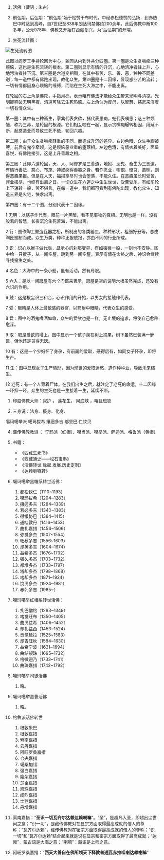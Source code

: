 1. 活佛（藏语：朱古）


1. 前弘期，后弘期：“前弘期”始于松赞干布时代，中经赤松德赞的弘扬．到赤热巴中时达到高峰，自7世纪至838年朗达玛禁佛约200余年。此后佛教中断100多年，公元978年．佛教又开始在西藏复兴，为“后弘期”的开端。

2. 生死流转图：

![生死流转图](https://mmbiz.qpic.cn/mmbiz_jpg/4iaE7bB4HCjcUMY8VjMhIlpsicHAxBoIzUklhhbJiadEY0kyd62ibDYTSxWMlMQrfAERibHXibcyv0S5K1E0f5g3IrJQ/0?wx_fmt=jpeg)

此图以阎罗王手持轮回为中心，轮回从内到外共分四圈。第一圈是众生贪嗔痴三种烦恼，这也是生死流转的根本。第二圈则显示有情的升沉，心地清净者往上升，心地污浊者往下沉。第三圈是六道变相图，在其中有苦、乐、善、恶，种种不同差别；每一道中都有佛陀出现，教化众生。第四圈是十二因缘，显现惑业苦的流转；一切有情都因身心烦恼的缠缚，而陷在生死大海之中，不能出离。

   在轮回的右上角是佛陀，手指月亮，表示唯有佛法才能给众生带来光明与清凉。光明能照破无明黑夜，清凉可除去生死热恼。左上角似为度母，以智慧、慈悲来济度一切有情众生。

   第一圈：其中有三种畜生，家禽代表贪欲，猪代表愚痴，蛇代表嗔恚；这三种烦恼，称为三毒，是轮回的根源。它们相互咬在一起，显示贪嗔痴辗转相因，绵延不断，起惑造业而导致生死不绝，轮回六趣。

   第二圈：由于众生贪嗔痴轻重的不同，而造成升沉的差异。右边色暗，众生手脚被缚，前后有鬼卒牵领，这是烦恼恶业重的堕落相。左边色清，有情衣着美好，面呈喜悦，有佛陀接引，这是上升善趣之相。

   第三圈：此即六道轮回，天、人、阿修罗是三善道，地狱、恶鬼、畜生为三恶道。有情行善法，慈心、布施、持戒感得善趣之身。若作恶业，嗔恨、悭贪、愚昧，则得恶趣果报。但是在人天，福报享尽时也会堕落，不能久住。在恶趣虽长时受苦，罪业报尽，也终有出离之日。一切众生在六道之中生生世世，受苦受乐，有如车轮上下辗转一般，苦不堪言。在每一道中，我们都可看到有佛陀出现，教化众生，知道三界是火宅，快求出离。

   第四圈：有十二个图，分别代表十二因缘。

1 无明：以瞎子作代表，眼前一片黑暗，看不见事物的真相。无明也是一样，没有般若的智慧，长夜沉沦生死苦海，不能出离。

2  行：图作陶工塑造瓦器之相，所制出的各类器皿，种种形状，粗细好丑等，总由陶匠塑制而成。众生万类，种种正报依报，亦由不同的行业所成。

3  识：识心以猴子做代表，显示心的刹那变异，有如猿猴一般，一刻也不安静。图中绘一只猴子，从一间空屋，跳到另一间空屋，表示有情在命终之后，神识会继续寻找投生之处。

4  名色：大海中的一条小船，虽有活动，然有局限。

5 六入：是以一间房屋有六个门窗来表示，房屋是空的说明六根虽然完成，还没有六识的作用。

6 触：这是根尘识三和合，心识作用的开始，以男女的接触作代表。

7 受：眼睛是人体上最敏感的器官，以箭射中眼睛，代表众生的感受。

8 爱：图中的酒鬼嗜酒如命，众生的爱欲也是一样，无止境的追求，将使自己愈陷愈深。

9  取：取是爱欲的增上，图中显示一个孩子爬在树上摘果，树下虽然已装满一箩筐，但他还是贪得无厌。

10 有：这是一个少妇怀了身孕，有前面的爱取，感得后有，如同女子怀孕，即将生产。

11 生：图中显现女子生产情形，因为现世的爱取迷惑，造作种种业，导致未来结生。

12 老死：有一个人背着尸体。在我们出生之后，就注定了老死的命运。十二因缘一环扣一环，众生的生死也是一生接着一生，延续不断。



1. 印度佛教大师：寂护 ， 莲花生， 阿底峡 ，喀且班钦  



5. 三身说：法身、报身、化身、


噶玛噶举派 噶玛拔希 攘迥多吉    邬坚巴.仁钦贝

4. 藏传佛教教派 ： 宁玛派（红帽）、噶当派、噶举派、萨迦派、格鲁派（黄帽）

3. 书籍：
	- 《西藏生死书》
	- 《西藏通史——松石宝串》
	- 《活佛转世.缘起.发展.历史定制》
	- 《达赖喇嘛转》
	
6. 噶玛噶举黑帽系转世活佛：
	1. 都松钦仁（1110~1193）
	2. 噶玛拔希（1204~1283）
	3. 攘迥多吉（1284~1339）
	4. 若必多吉（1340~1383）
	5. 得银协巴（1384~1415）
	6. 通哇敦丹（1416~1453）
	7. 曲扎嘉措（1454~1506）
	8. 弥觉多杰（1507~1554）
	9. 旺秋多吉（1556~1603）
	10. 却英多吉（1604~1674）
	11. 益希多杰（1676~1702）
	12. 强久多杰（1703~1732）
	13. 都堆多杰（1733~1797）
	14. 塔却多杰（1798~1868）
	15. 喀却多杰（1871~1924）
	16. 饶贝多杰（1924~1981）
	17. 赤列多吉（1985~）
	

6. 噶玛噶举红帽系转世活佛：
	1. 扎巴僧格（1283~1349）
	2. 喀觉旺布（1350~1405）
	3. 曲贝益希（1406~1452）
	4. 却扎益西（1453~1524）
	5. 贡觉延拉（1525~1583）
	6. 却吉旺秋（1584~1630）
	7. 益希宁波（1631~1694）
	8. 曲结顿珠（1695~1732）
	9. 格微迥乃（1733~1741）
	10. 曲珠嘉措（1742~1792）
	
7. 噶玛噶举司徒活佛

	1. 略。
	
7. 噶玛噶举嘉曹活佛
	1. 略。
	

1. 格鲁派活佛转世

	1. 根敦朱巴
	2. 根敦嘉措
	3. 索南嘉措
	4. 云丹嘉措
	5. 阿旺罗桑嘉措
	6. 仓央嘉措
	7. 噶桑加错
	8. 强白嘉措
	9. 隆朵嘉措
	10. 楚臣嘉措
	11. 凯珠嘉措
	12. 成烈嘉措
	13. 土登嘉措
	14. 丹增嘉措
	
1. 索南嘉措：“**圣识一切瓦齐尔达赖达赖喇嘛**”。“圣”，是超凡入圣，即超出尘世间之意；“识一切”，是藏传佛教对在显宗方面取得最高成就的僧人的尊称；“瓦齐尔达赖”，藏传佛教对在密宗方面取得最高成就的僧人的尊称；“识一切”和“瓦齐尔达赖”结合起来就是说在显宗和密宗方面取得了最高成就；“达赖”，蒙古语是大海之意；“喇嘛”：藏语是上师之意。


2. 阿旺罗桑嘉措：“**西天大善自在佛所领天下释教普通瓦赤拉呾喇达赖喇嘛**”

